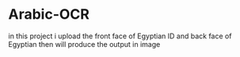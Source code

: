 # Arabic-OCR
in this project i upload the front face of Egyptian ID and back face of Egyptian then will produce the output in image 
